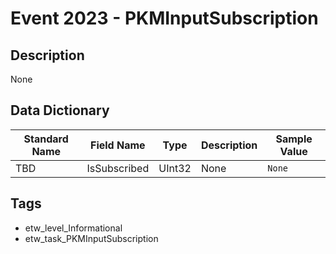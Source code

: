 # Event 2023 - PKMInputSubscription

## Description
None

## Data Dictionary
|Standard Name|Field Name|Type|Description|Sample Value|
|---|---|---|---|---|
|TBD|IsSubscribed|UInt32|None|`None`|

## Tags
* etw_level_Informational
* etw_task_PKMInputSubscription
